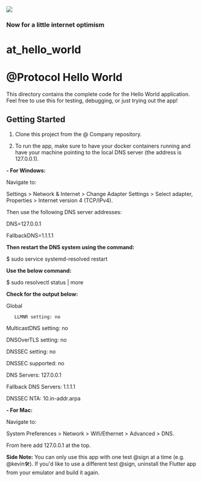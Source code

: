 <img src="https://atsign.dev/assets/img/@developersmall.png?sanitize=true">

### Now for a little internet optimism

# at_hello_world

# @Protocol Hello World

This directory contains the complete code for the Hello World application. Feel free to use
this for testing, debugging, or just trying out the app!

## Getting Started

1. Clone this project from the @ Company repository.

2. To run the app, make sure to have your docker containers running and have your machine pointing to the local DNS server (the address is 127.0.0.1).

**- For Windows:**

Navigate to:

Settings > Network & Internet > Change Adapter Settings > Select adapter, Properties >  Internet version 4 (TCP/IPv4). 

Then use the following DNS server addresses:

DNS=127.0.0.1

FallbackDNS=1.1.1.1

**Then restart the DNS system using the command:**

$ sudo service systemd-resolved restart

**Use the below command:**

$ sudo resolvectl status |  more

**Check for the output below:**

Global

       LLMNR setting: no

MulticastDNS setting: no

DNSOverTLS setting: no

DNSSEC setting: no

DNSSEC supported: no

DNS Servers: 127.0.0.1

Fallback DNS Servers: 1.1.1.1

DNSSEC NTA: 10.in-addr.arpa

**- For Mac:**

Navigate to:

System Preferences > Network > Wifi/Ethernet > Advanced > DNS. 

From here add 127.0.0.1 at the top.



**Side Note:** You can only use this app with one test @sign at a time (e.g. @kevin🛠). If you'd like to use a different
test @sign, uninstall the Flutter app from your emulator and build it again.
